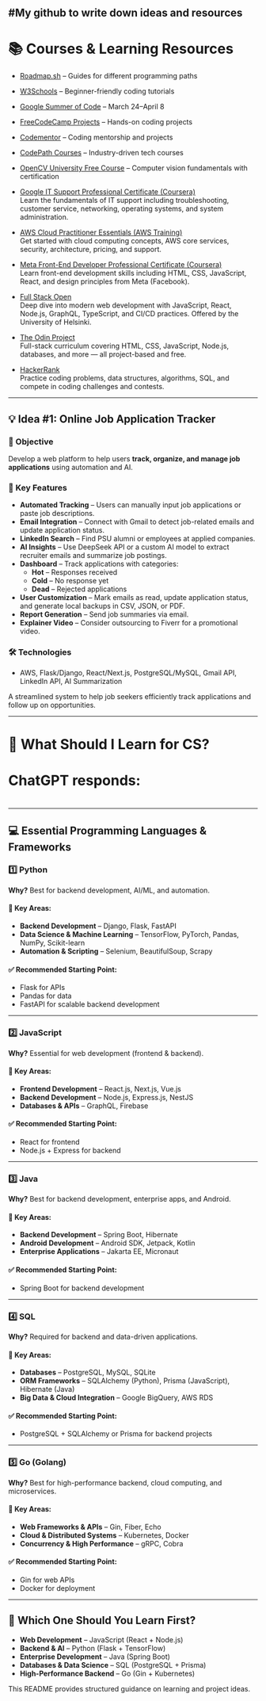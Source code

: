 #My github to write down ideas and resources
---
# 📚 Courses & Learning Resources  
- [Roadmap.sh](https://roadmap.sh/) – Guides for different programming paths  
- [W3Schools](https://www.w3schools.com/) – Beginner-friendly coding tutorials  
- [Google Summer of Code](https://summerofcode.withgoogle.com/) – March 24–April 8  
- [FreeCodeCamp Projects](https://www.freecodecamp.org/learn/2022/responsive-web-design/#learn-html-by-building-a-cat-photo-app) – Hands-on coding projects  
- [Codementor](https://www.codementor.io/projects) – Coding mentorship and projects  
- [CodePath Courses](https://www.codepath.org/courses) – Industry-driven tech courses  
- [OpenCV University Free Course](https://opencv.org/university/free-opencv-course/) – Computer vision fundamentals with certification
- [Google IT Support Professional Certificate (Coursera)](https://www.coursera.org/professional-certificates/google-it-support)  
  Learn the fundamentals of IT support including troubleshooting, customer service, networking, operating systems, and system administration.
- [AWS Cloud Practitioner Essentials (AWS Training)](https://www.aws.training/)  
  Get started with cloud computing concepts, AWS core services, security, architecture, pricing, and support.
- [Meta Front-End Developer Professional Certificate (Coursera)](https://www.coursera.org/professional-certificates/meta-front-end-developer)  
  Learn front-end development skills including HTML, CSS, JavaScript, React, and design principles from Meta (Facebook).
- [Full Stack Open](https://fullstackopen.com/en/)  
  Deep dive into modern web development with JavaScript, React, Node.js, GraphQL, TypeScript, and CI/CD practices. Offered by the University of Helsinki.

- [The Odin Project](https://www.theodinproject.com/)  
  Full-stack curriculum covering HTML, CSS, JavaScript, Node.js, databases, and more — all project-based and free.

- [HackerRank](https://www.hackerrank.com/)  
  Practice coding problems, data structures, algorithms, SQL, and compete in coding challenges and contests.
---

## 💡 Idea #1: Online Job Application Tracker

### 📌 Objective  
Develop a web platform to help users **track, organize, and manage job applications** using automation and AI.

### 🔹 Key Features  
- **Automated Tracking** – Users can manually input job applications or paste job descriptions.  
- **Email Integration** – Connect with Gmail to detect job-related emails and update application status.  
- **LinkedIn Search** – Find PSU alumni or employees at applied companies.  
- **AI Insights** – Use DeepSeek API or a custom AI model to extract recruiter emails and summarize job postings.  
- **Dashboard** – Track applications with categories:  
  - **Hot** – Responses received  
  - **Cold** – No response yet  
  - **Dead** – Rejected applications  
- **User Customization** – Mark emails as read, update application status, and generate local backups in CSV, JSON, or PDF.  
- **Report Generation** – Send job summaries via email.  
- **Explainer Video** – Consider outsourcing to Fiverr for a promotional video.  

### 🛠 Technologies  
- AWS, Flask/Django, React/Next.js, PostgreSQL/MySQL, Gmail API, LinkedIn API, AI Summarization  

A streamlined system to help job seekers efficiently track applications and follow up on opportunities.

---

# 🔧 What Should I Learn for CS?
#
# ChatGPT responds:
#

---
## 💻 Essential Programming Languages & Frameworks

### 1️⃣ Python  
**Why?** Best for backend development, AI/ML, and automation.

#### 🔹 Key Areas:  
- **Backend Development** – Django, Flask, FastAPI  
- **Data Science & Machine Learning** – TensorFlow, PyTorch, Pandas, NumPy, Scikit-learn  
- **Automation & Scripting** – Selenium, BeautifulSoup, Scrapy  

#### ✅ Recommended Starting Point:  
- Flask for APIs  
- Pandas for data  
- FastAPI for scalable backend development  

---

### 2️⃣ JavaScript  
**Why?** Essential for web development (frontend & backend).

#### 🔹 Key Areas:  
- **Frontend Development** – React.js, Next.js, Vue.js  
- **Backend Development** – Node.js, Express.js, NestJS  
- **Databases & APIs** – GraphQL, Firebase  

#### ✅ Recommended Starting Point:  
- React for frontend  
- Node.js + Express for backend  

---

### 3️⃣ Java  
**Why?** Best for backend development, enterprise apps, and Android.

#### 🔹 Key Areas:  
- **Backend Development** – Spring Boot, Hibernate  
- **Android Development** – Android SDK, Jetpack, Kotlin  
- **Enterprise Applications** – Jakarta EE, Micronaut  

#### ✅ Recommended Starting Point:  
- Spring Boot for backend development  

---

### 4️⃣ SQL  
**Why?** Required for backend and data-driven applications.

#### 🔹 Key Areas:  
- **Databases** – PostgreSQL, MySQL, SQLite  
- **ORM Frameworks** – SQLAlchemy (Python), Prisma (JavaScript), Hibernate (Java)  
- **Big Data & Cloud Integration** – Google BigQuery, AWS RDS  

#### ✅ Recommended Starting Point:  
- PostgreSQL + SQLAlchemy or Prisma for backend projects  

---

### 5️⃣ Go (Golang)  
**Why?** Best for high-performance backend, cloud computing, and microservices.

#### 🔹 Key Areas:  
- **Web Frameworks & APIs** – Gin, Fiber, Echo  
- **Cloud & Distributed Systems** – Kubernetes, Docker  
- **Concurrency & High Performance** – gRPC, Cobra  

#### ✅ Recommended Starting Point:  
- Gin for web APIs  
- Docker for deployment  

---

## 📌 Which One Should You Learn First?  
- **Web Development** – JavaScript (React + Node.js)  
- **Backend & AI** – Python (Flask + TensorFlow)  
- **Enterprise Development** – Java (Spring Boot)  
- **Databases & Data Science** – SQL (PostgreSQL + Prisma)  
- **High-Performance Backend** – Go (Gin + Kubernetes)  

This README provides structured guidance on learning and project ideas.
